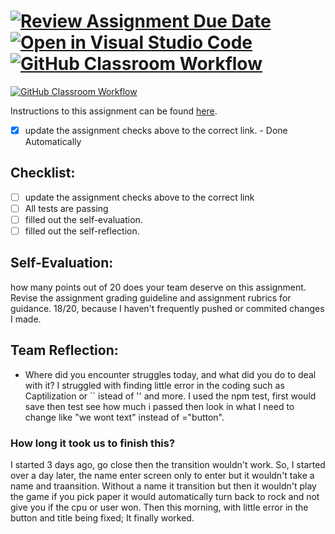 [![Review Assignment Due Date](https://classroom.github.com/assets/deadline-readme-button-24ddc0f5d75046c5622901739e7c5dd533143b0c8e959d652212380cedb1ea36.svg)](https://classroom.github.com/a/Foo-WCFM)
[![Open in Visual Studio Code](https://classroom.github.com/assets/open-in-vscode-718a45dd9cf7e7f842a935f5ebbe5719a5e09af4491e668f4dbf3b35d5cca122.svg)](https://classroom.github.com/online_ide?assignment_repo_id=13681040&assignment_repo_type=AssignmentRepo)
[![GitHub Classroom Workflow](https://github.com/IT3049C-Lively-FA23/rock-paper-scissors-Jiymeade/actions/workflows/classroom.yml/badge.svg)](https://github.com/IT3049C-Lively-FA23/rock-paper-scissors-Jiymeade/actions/workflows/classroom.yml)
===================================
[![GitHub Classroom Workflow](https://github.com/IT3049C/3.Rock-Paper-Scissors/actions/workflows/classroom.yml/badge.svg)](https://github.com/IT3049C/3.Rock-Paper-Scissors/actions/workflows/classroom.yml)

Instructions to this assignment can be found [here](https://reedws.github.io/IT3049C/coursework/assignments/rock-paper-scissors/).
- [x] update the assignment checks above to the correct link. - Done Automatically
## Checklist:
- [ ] update the assignment checks above to the correct link
- [ ] All tests are passing
- [ ] filled out the self-evaluation.
- [ ] filled out the self-reflection.

## Self-Evaluation: 
how many points out of 20 does your team deserve on this assignment. Revise the assignment grading guideline and assignment rubrics for guidance.
18/20, because I haven't frequently pushed or commited changes I made. 

## Team Reflection:
- Where did you encounter struggles today, and what did you do to deal with it?
I struggled with finding little error in the coding such as Captilization or `` istead of '' and more. I used the npm test, first would save then test see how much i passed then look in what I need to change like "we wont text" instead of ="button". 


### How long it took us to finish this?
I started 3 days ago, go close then the transition wouldn't work. So, I started over a day later, the name enter screen only to enter but it wouldn't take a name and traansition. Without a name it transition but then it wouldn't play the game if you pick paper it would automatically turn back to rock and not give you if the cpu or user won. Then this morning, with little error in the button and title being fixed; It finally worked. 
